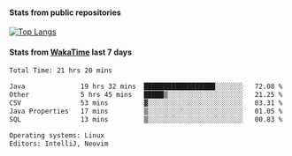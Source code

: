 #### Stats from public repositories

[![Top Langs](https://github-readme-stats.vercel.app/api/top-langs/?username=hyoghurt&layout=compact&exclude_repo=multiserver,docker_compose&langs_count=6)](https://github.com/anuraghazra/github-readme-stats)

#### Stats from [WakaTime](https://wakatime.com/@hyoghurt) last 7 days
<!--START_SECTION:waka-->

```txt
Total Time: 21 hrs 20 mins

Java              19 hrs 32 mins  ██████████████████░░░░░░░   72.08 %
Other             5 hrs 45 mins   █████▒░░░░░░░░░░░░░░░░░░░   21.25 %
CSV               53 mins         ▓░░░░░░░░░░░░░░░░░░░░░░░░   03.31 %
Java Properties   17 mins         ▒░░░░░░░░░░░░░░░░░░░░░░░░   01.05 %
SQL               13 mins         ▒░░░░░░░░░░░░░░░░░░░░░░░░   00.83 %

Operating systems: Linux
Editors: IntelliJ, Neovim
```

<!--END_SECTION:waka-->
